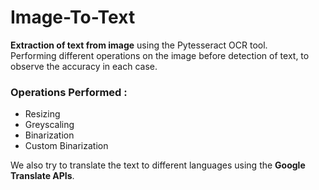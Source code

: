 # Image-To-Text
**Extraction of text from image** using the Pytesseract OCR tool.  
Performing different operations on the image before detection of text, to observe the accuracy in each case.
  
### Operations Performed :  
  
* Resizing
* Greyscaling
* Binarization
* Custom Binarization
  
We also try to translate the text to different languages using the **Google Translate APIs**.
